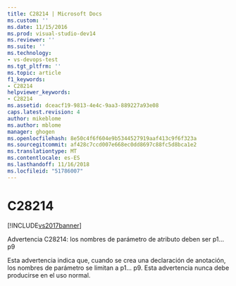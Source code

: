 ```yaml
---
title: C28214 | Microsoft Docs
ms.custom: ''
ms.date: 11/15/2016
ms.prod: visual-studio-dev14
ms.reviewer: ''
ms.suite: ''
ms.technology:
- vs-devops-test
ms.tgt_pltfrm: ''
ms.topic: article
f1_keywords:
- C28214
helpviewer_keywords:
- C28214
ms.assetid: dceacf19-9813-4e4c-9aa3-889227a93e08
caps.latest.revision: 4
author: mikeblome
ms.author: mblome
manager: ghogen
ms.openlocfilehash: 8e50c4f6f604e9b5344527919aaf413c9f6f323a
ms.sourcegitcommit: af428c7ccd007e668ec0dd8697c88fc5d8bca1e2
ms.translationtype: MT
ms.contentlocale: es-ES
ms.lasthandoff: 11/16/2018
ms.locfileid: "51786007"
---
```

# <a name="c28214"></a>C28214
[!INCLUDE[vs2017banner](../includes/vs2017banner.md)]

Advertencia C28214: los nombres de parámetro de atributo deben ser p1... p9  
  
 Esta advertencia indica que, cuando se crea una declaración de anotación, los nombres de parámetro se limitan a p1... p9. Esta advertencia nunca debe producirse en el uso normal.



